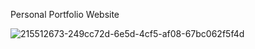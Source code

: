 Personal Portfolio Website




![215512673-249cc72d-6e5d-4cf5-af08-67bc062f5f4d](https://user-images.githubusercontent.com/79769638/216841958-dc9a4f4b-d072-4fc9-802e-3cf98af41402.png)
